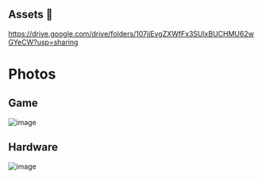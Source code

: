 ## Assets 👋
https://drive.google.com/drive/folders/107jjEvgZXWfFx3SUlxBUCHMU62wGYeCW?usp=sharing

# Photos

## Game
![image](https://github.com/user-attachments/assets/a58f3589-39c7-4a3a-83f7-93e77b8992d4)

## Hardware
![image](https://github.com/user-attachments/assets/4480fbcb-fa06-4bde-9013-b671bbc14aee)

